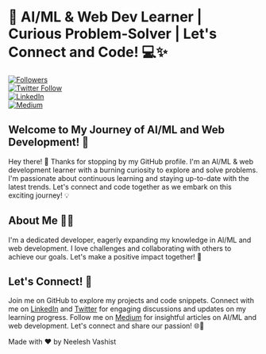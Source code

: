 <!--
### Hi there 👋
**NeeleshVashist/NeeleshVashist** is a ✨ _special_ ✨ repository because its `README.md` (this file) appears on your GitHub profile.

Here are some ideas to get you started:

- 🔭 I’m currently working on ...
- 🌱 I’m currently learning ...
- 👯 I’m looking to collaborate on ...
- 🤔 I’m looking for help with ...
- 💬 Ask me about ...
- 📫 How to reach me: ...
- 😄 Pronouns: ...
- ⚡ Fun fact: ...
-->


# 🌟 AI/ML & Web Dev Learner | Curious Problem-Solver | Let's Connect and Code! 💻✨

[![Followers](https://img.shields.io/github/followers/NeeleshVashist?style=social)](https://github.com/NeeleshVashist) <br>
[![Twitter Follow](https://img.shields.io/twitter/follow/neelesh_vashist?style=social)](https://twitter.com/neelesh_vashist) <br>
[![LinkedIn](https://img.shields.io/badge/LinkedIn-Connect-blue)](https://www.linkedin.com/in/neeleshvashist) <br>
[![Medium](https://img.shields.io/badge/Medium-Follow-black?logo=medium)](https://neeleshvashist.medium.com) <br>

## Welcome to My Journey of AI/ML and Web Development! 🚀

Hey there! 👋 Thanks for stopping by my GitHub profile. I'm an AI/ML & web development learner with a burning curiosity to explore and solve problems. I'm passionate about continuous learning and staying up-to-date with the latest trends. Let's connect and code together as we embark on this exciting journey! 💡

## About Me 👩‍💻

I'm a dedicated developer, eagerly expanding my knowledge in AI/ML and web development. I love challenges and collaborating with others to achieve our goals. Let's make a positive impact together! 🚀

## Let's Connect! 🤝

Join me on GitHub to explore my projects and code snippets. Connect with me on [LinkedIn](https://www.linkedin.com/in/neeleshvashist) and [Twitter](https://twitter.com/neelesh_vashist) for engaging discussions and updates on my learning progress. Follow me on [Medium](https://neeleshvashist.medium.com) for insightful articles on AI/ML and web development. Let's connect and share our passion! 🌐🔗

Made with ❤️ by Neelesh Vashist
